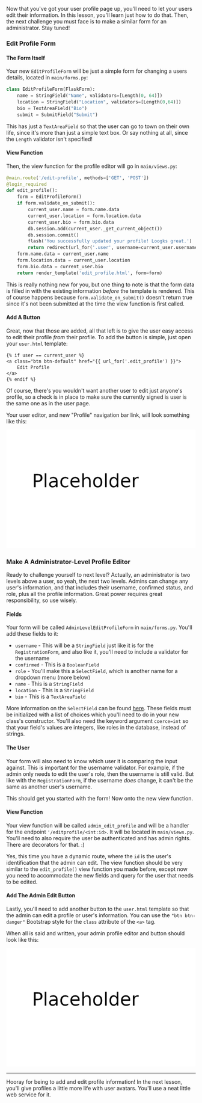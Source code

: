 Now that you've got your user profile page up, you'll need to let your users edit their information. In this lesson, you'll learn just how to do that. Then, the next challenge you must face is to make a similar form for an administrator. Stay tuned!

### Edit Profile Form

#### The Form Itself

Your new `EditProfileForm` will be just a simple form for changing a users details, located in `main/forms.py`:

```python
class EditProfileForm(FlaskForm):
    name = StringField("Name", validators=[Length(0, 64)])
    location = StringField("Location", validators=[Length(0,64)])
    bio = TextAreaField("Bio")
    submit = SubmitField("Submit")
```

This has just a `TextAreaField` so that the user can go to town on their own life, since it's more than just a simple text box. Or say nothing at all, since the `Length` validator isn't specified!

#### View Function

Then, the view function for the profile editor will go in `main/views.py`:

```python
@main.route('/edit-profile', methods=['GET', 'POST'])
@login_required
def edit_profile():
    form = EditProfileForm()
    if form.validate_on_submit():
        current_user.name = form.name.data
        current_user.location = form.location.data
        current_user.bio = form.bio.data
        db.session.add(current_user._get_current_object())
        db.session.commit()
        flash('You successfully updated your profile! Loogks great.')
        return redirect(url_for('.user', username=current_user.username))
    form.name.data = current_user.name
    form.location.data = current_user.location
    form.bio.data = current_user.bio
    return render_template('edit_profile.html', form=form)
```

This is really nothing new for you, but one thing to note is that the form data is filled in with the existing information *before* the template is rendered. This of course happens because `form.validate_on_submit()` doesn't return true since it's not been submitted at the time the view function is first called.

#### Add A Button

Great, now that those are added, all that left is to give the user easy access to edit their profile *from* their profile. To add the button is simple, just open your `user.html` template:

```jinja2
{% if user == current_user %}
<a class="btn btn-default" href="{{ url_for('.edit_profile') }}">
    Edit Profile
</a>
{% endif %}
```

Of course, there's you wouldn't want another user to edit just anyone's profile, so a check is in place to make sure the currently signed is user is the same one as in the user page.

Your user editor, and new "Profile" navigation bar link, will look something like this:

![](../images/placeholder.png)

### Make A Administrator-Level Profile Editor

Ready to challenge yourself to next level? Actually, an administrator is two levels above a user, so yeah, the next two levels. Admins can change any user's information, and that includes their username, confirmed status, and role, plus all the profile information. Great power requires great responsibility, so use wisely.

#### Fields

Your form will be called `AdminLevelEditProfileForm` in `main/forms.py`. You'll add these fields to it:

- `username` - This will be a `StringField` just like it is for the `RegistrationForm`, and also like it, you'll need to include a validator for the username
- `confirmed` - This is a `BooleanField`
- `role` - You'll make this a `SelectField`, which is another name for a dropdown menu (more below)
- `name` - This is a `StringField`
- `location` - This is a `StringField`
- `bio` - This is a `TextAreaField`

More information on the `SelectField` can be found <a href="https://wtforms.readthedocs.io/en/2.3.x/fields/#wtforms.fields.SelectField" target="_blank">here</a>. These fields must be initialized with a list of choices which you'll need to do in your new class's constructor. You'll also need the keyword argument `coerce=int` so that your field's values are integers, like roles in the database, instead of strings.

#### The User

Your form will also need to know which user it is comparing the input against. This is important for the username validator. For example, if the admin only needs to edit the user's role, then the username is still valid. But like with the `RegistrationForm`, if the username *does* change, it can't be the same as another user's username.

This should get you started with the form! Now onto the new view function.

#### View Function

Your view function will be called `admin_edit_profile` and will be a handler for the endpoint `'/editprofile/<int:id>`. It will be located in `main/views.py`. You'll need to also require the user be authenticated and has admin rights. There are decorators for that. :)

Yes, this time you have a dynamic route, where the `id` is the user's identification that the admin can edit. The view function should be very similar to the `edit_profile()` view function you made before, except now you need to accommodate the new fields and query for the user that needs to be edited.

#### Add The Admin Edit Button

Lastly, you'll need to add another button to the `user.html` template so that the admin can edit a profile or user's information. You can use the `"btn btn-danger"` Bootstrap style for the `class` attribute of the `<a>` tag.

When all is said and written, your admin profile editor and button should look like this:

![](../images/placeholder.png)

___

Hooray for being to add and edit profile information! In the next lesson, you'll give profiles a little more life with user avatars. You'll use a neat little web service for it.